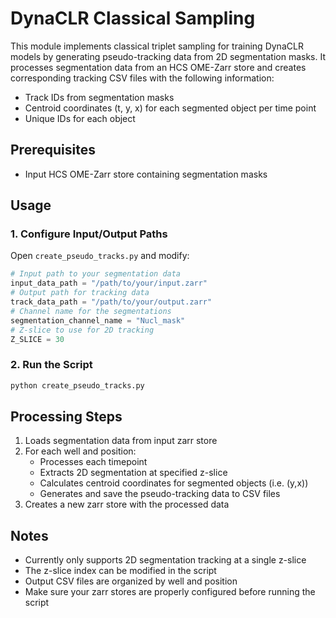 # DynaCLR Classical Sampling

This module implements classical triplet sampling for training DynaCLR models by generating pseudo-tracking data from 2D segmentation masks. It processes segmentation data from an HCS OME-Zarr store and creates corresponding tracking CSV files with the following information:
- Track IDs from segmentation masks
- Centroid coordinates (t, y, x) for each segmented object per time point
- Unique IDs for each object

## Prerequisites
- Input HCS OME-Zarr store containing segmentation masks

## Usage

### 1. Configure Input/Output Paths
Open `create_pseudo_tracks.py` and modify:
```python
# Input path to your segmentation data
input_data_path = "/path/to/your/input.zarr"
# Output path for tracking data
track_data_path = "/path/to/your/output.zarr"
# Channel name for the segmentations
segmentation_channel_name = "Nucl_mask"
# Z-slice to use for 2D tracking
Z_SLICE = 30
```

### 2. Run the Script
```bash
python create_pseudo_tracks.py
```

## Processing Steps
1. Loads segmentation data from input zarr store
2. For each well and position:
   - Processes each timepoint
   - Extracts 2D segmentation at specified z-slice
   - Calculates centroid coordinates for segmented objects (i.e. (y,x))
   - Generates and save the pseudo-tracking data to CSV files
1. Creates a new zarr store with the processed data

## Notes
- Currently only supports 2D segmentation tracking at a single z-slice
- The z-slice index can be modified in the script
- Output CSV files are organized by well and position
- Make sure your zarr stores are properly configured before running the script
